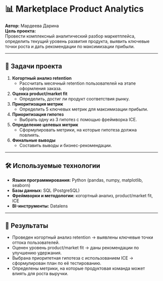 # 📊 Marketplace Product Analytics

**Автор:** Мардеева Дарина  
**Цель проекта:**  
Провести комплексный аналитический разбор маркетплейса, определить текущий уровень развития продукта, выявить ключевые точки роста и дать рекомендации по максимизации прибыли.

---

## 📝 Задачи проекта

1. **Когортный анализ retention**
   - Рассчитать месячный retention пользователей на этапе оформления заказа.
2. **Оценка product/market fit**
   - Определить, достиг ли продукт соответствия рынку.
3. **Приоритизация метрик**
   - Определить 5 ключевых метрик для максимизации прибыли.
4. **Приоритизация гипотез**
   - Выбрать одну из 3 гипотез с помощью фреймворка ICE.
5. **Определение целевых метрик**
   - Сформулировать метрики, на которые гипотеза должна повлиять.
6. **Финальные выводы**
   - Составить выводы и бизнес-рекомендации.

---

## 🛠 Используемые технологии

- **Языки программирования:** Python (pandas, numpy, matplotlib, seaborn)
- **Базы данных:** SQL (PostgreSQL)
- **Фреймворки и методологии:** когортный анализ, product/market fit, ICE
- **BI-инструменты:** Datalens

---

## 🚀 Результаты

- Проведен когортный анализ retention → выявлены ключевые точки оттока пользователей.
- Оценен уровень product/market fit → даны рекомендации по улучшению удержания.
- Выбрана приоритетная гипотеза с использованием ICE → сформулирован план по её тестированию.
- Определены метрики, на которые продуктовая команда может влиять для роста выручки.
